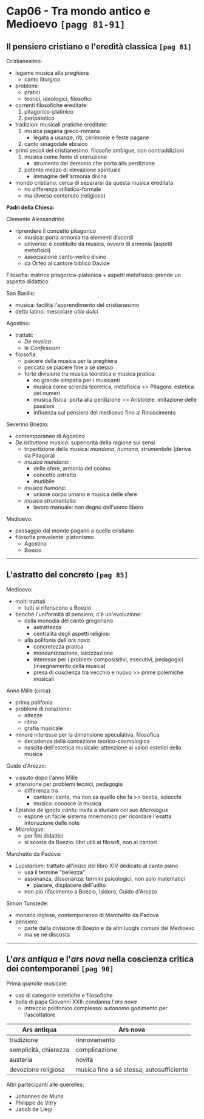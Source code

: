# Cap06 - Tra mondo antico e Medioevo `[pagg 81-91]`

## Il pensiero cristiano e l'eredità classica `[pag 81]`

Cristianesimo:
- legame musica alla preghiera
    + canto liturgico
- problemi:
    + pratici
    + teorici, ideologici, filosofici
- correnti filosofiche ereditate:
    1. pitagorico-platinico
    2. peripatetico
- tradizioni musicali pratiche ereditate:
    1. musica pagana greco-romana
        * legata a usanze, riti, cerimonie e feste pagane
    2. canto sinagodale ebraico
- primi secoli del cristianesimo: filosofie ambigue, con contraddizioni
    1. musica come fonte di corruzione
        * strumento del demonio che porta alla perdizione
    2. potente mezzo di elevazione spirituale
        * immagine dell'armonia divina
- mondo cristiano: cerca di separarsi da questa musica ereditata
    + no differenza stilistico-formale
    + ma diverso contenuto (religioso)

**Padri della Chiesa:**

Clemente Alessandrino
- riprendere il concetto pitagorico
    + musica: porta armonia tra elementi discordi
    + universo: è costituito da musica, ovvero di armonia (aspetti metafisici)
    + associazione canto-verbo divino
    + da Orfeo al cantore biblico Davide

Filosofia: matrice pitagorica-platonica
    + aspetti metafisico: prende un aspetto didattico

San Basilio:
- musica: facilità l'apprendimento del cristianesimo
- detto latino: mescolare _utile dulci_

Agostino:
- trattati:
    + _De musica_
    + le _Confessioni_
- filosofia:
    + piacere della musica per la preghiera
    + peccato se piacere fine a sé stesso
    + forte divisione tra musica teoretica e musica pratica:
        * no grande simpatia per i musicanti
        * musica come scienza teoretica, metafisica >> Pitagora: estetica dei numeri
        * musica fisica: porta alla perdizione >> Aristotele: imitazione delle passioni
        * influenza sul pensiero del medioevo fino al Rinascimento

Severino Boezio:
- contemporaneo di Agostino
- _De istitutione musica_: superiorità della ragione sui sensi
    + tripartizione della musica: _mundana_, _humana_, _strumentalis_ (deriva da Pitagora)
    + _musica mundana_:
        * delle sfere, armonia del cosmo
        * concetto astratto
        * inudibile
    + _musica humana_:
        * unione corpo umano e musica delle sfere
    + _musica strumentalis_:
        * lavoro manuale: non degno dell'uomo libero

Medioevo:
- passaggio dal mondo pagano a quello cristiano
- filosofia prevalente: platonismo
    + Agostino
    + Boezio

---

## L'astratto del concreto `[pag 85]`

Medioevo:
- molti trattati
    + tutti si riferiscono a Boezio
- benché l'uniformità di pensiero, c'è un'evoluzione:
    + dalla monodia del canto gregoriano
        * astrattezza
        * centralità degli aspetti religiosi
    + alla polifonia dell'_ars nova_
        * concretezza pratica
        * mondanizzazione, laicizzazione
        * interesse per i problemi composisitivi, esecutivi, pedagogici (insegnamento della musica)
        * presa di coscienza tra vecchio e nuovo >> prime polemiche musicali

Anno Mille (circa):
- prima polifonia
- problemi di notazione:
    + altezze
    + ritmo
    + grafia musicale
- minore interesse per la dimensione speculativa, filosofica
    + decadenza della concezione teorico-cosmologica
    + nascita dell'estetica musicale: attenzione ai valori estetici della musica

Guido d'Arezzo:
- vissuto dopo l'anno Mille
- attenzione per problemi tecnici, pedagogia
    + differenza tra
        * cantore: canta, ma non sa quello che fa >> bestia, sciocchi
        * musico: conosce la musica
- _Epistola de ignoto cantu_: invita a studiare col suo _Micrologus_
    + espone un facile sistema mnemonico per ricordare l'esatta intonazione delle note
- _Micrologus_:
    + per fini didattici
    + si scosta da Boezio: libri utili ai filosofi, non ai cantori

Marchetto da Padova:
- _Lucidarium_: trattato all'inizio del libro XIV dedicato al canto piano
    + usa il termine "bellezza"
    + assonanza, dissonanza: termini psicologici, non solo matematici
        * piacere, dispiacere dell'udito
    + non più rifacimento a Boezio, Isidoro, Guido d'Arezzo

Simon Tunstede:
- monaco inglese, contemporaneo di Marchetto da Padova
- pensiero:
    + parte dalla divisione di Boezio e da altri luoghi comuni del Medioevo
    + ma se ne discosta

---

## L'_ars antiqua_ e l'_ars nova_ nella coscienza critica dei contemporanei `[pag 90]`

Prima _querelle_ musicale:
- uso di categorie estetiche e filosofiche
- bolla di papa Giovanni XXII: condanna l'_ars nova_
    + intreccio polifonico complesso: autonomo godimento per l'ascoltatore

| Ars antiqua | Ars nova |
| - | - |
| tradizione | rinnovamento |
| semplicità, chiarezza | complicazione |
| austeria | novità |
| devozione religiosa | musica fine a sé stessa, autosufficiente |

Altri partecipanti alle querelles:
- Johannes de Muris
- Philippe de Vitry
- Jacob de Liegi